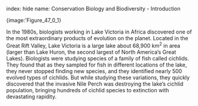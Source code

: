 index: hide
name: Conservation Biology and Biodiversity - Introduction


{image:'Figure_47_0_1}
        

In the 1980s, biologists working in Lake Victoria in Africa discovered one of the most extraordinary products of evolution on the planet. Located in the Great Rift Valley, Lake Victoria is a large lake about 68,900 km<sup>2</sup> in area (larger than Lake Huron, the second largest of North America’s Great Lakes). Biologists were studying species of a family of fish called cichlids. They found that as they sampled for fish in different locations of the lake, they never stopped finding new species, and they identified nearly 500 evolved types of cichlids. But while studying these variations, they quickly discovered that the invasive Nile Perch was destroying the lake’s cichlid population, bringing hundreds of cichlid species to extinction with devastating rapidity.
